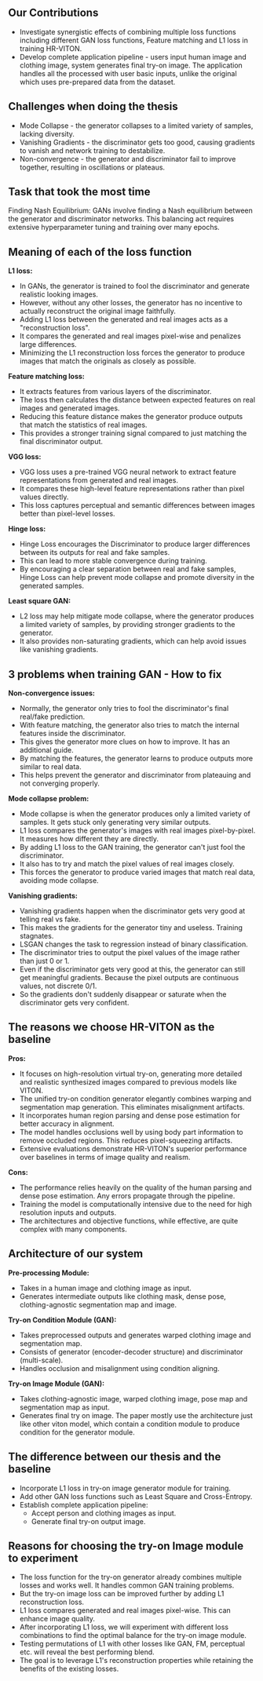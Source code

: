 
## Our Contributions
- Investigate synergistic effects of combining multiple loss functions including different GAN loss functions, Feature matching and L1 loss in training HR-VITON.
- Develop complete application pipeline - users input human image and clothing image, system generates final try-on image. The application handles all the processed with user basic inputs, unlike the original which uses pre-prepared data from the dataset.

## Challenges when doing the thesis
- Mode Collapse - the generator collapses to a limited variety of samples, lacking diversity.
- Vanishing Gradients - the discriminator gets too good, causing gradients to vanish and network training to destabilize.
- Non-convergence - the generator and discriminator fail to improve together, resulting in oscillations or plateaus.

## Task that took the most time
Finding Nash Equilibrium: GANs involve finding a Nash equilibrium between the generator and discriminator networks. This balancing act requires extensive hyperparameter tuning and training over many epochs.

## Meaning of each of the loss function
**L1 loss:**
- In GANs, the generator is trained to fool the discriminator and generate realistic looking images.
- However, without any other losses, the generator has no incentive to actually reconstruct the original image faithfully.
- Adding L1 loss between the generated and real images acts as a "reconstruction loss".
- It compares the generated and real images pixel-wise and penalizes large differences.
- Minimizing the L1 reconstruction loss forces the generator to produce images that match the originals as closely as possible.

**Feature matching loss:**
- It extracts features from various layers of the discriminator.
- The loss then calculates the distance between expected features on real images and generated images.
- Reducing this feature distance makes the generator produce outputs that match the statistics of real images.
- This provides a stronger training signal compared to just matching the final discriminator output.

**VGG loss:**
- VGG loss uses a pre-trained VGG neural network to extract feature representations from generated and real images.
- It compares these high-level feature representations rather than pixel values directly.
- This loss captures perceptual and semantic differences between images better than pixel-level losses.

**Hinge loss:**
- Hinge Loss encourages the Discriminator to produce larger differences between its outputs for real and fake samples.
- This can lead to more stable convergence during training.
- By encouraging a clear separation between real and fake samples, Hinge Loss can help prevent mode collapse and promote diversity in the generated samples.

**Least square GAN:**
- L2 loss may help mitigate mode collapse, where the generator produces a limited variety of samples, by providing stronger gradients to the generator.
- It also provides non-saturating gradients, which can help avoid issues like vanishing gradients.

## 3 problems when training GAN - How to fix
**Non-convergence issues:**
- Normally, the generator only tries to fool the discriminator's final real/fake prediction.
- With feature matching, the generator also tries to match the internal features inside the discriminator.
- This gives the generator more clues on how to improve. It has an additional guide.
- By matching the features, the generator learns to produce outputs more similar to real data.
- This helps prevent the generator and discriminator from plateauing and not converging properly.

**Mode collapse problem:**
- Mode collapse is when the generator produces only a limited variety of samples. It gets stuck only generating very similar outputs.
- L1 loss compares the generator's images with real images pixel-by-pixel. It measures how different they are directly.
- By adding L1 loss to the GAN training, the generator can't just fool the discriminator.
- It also has to try and match the pixel values of real images closely.
- This forces the generator to produce varied images that match real data, avoiding mode collapse.

**Vanishing gradients:**
- Vanishing gradients happen when the discriminator gets very good at telling real vs fake.
- This makes the gradients for the generator tiny and useless. Training stagnates.
- LSGAN changes the task to regression instead of binary classification.
- The discriminator tries to output the pixel values of the image rather than just 0 or 1.
- Even if the discriminator gets very good at this, the generator can still get meaningful gradients. Because the pixel outputs are continuous values, not discrete 0/1.
- So the gradients don't suddenly disappear or saturate when the discriminator gets very confident.

## The reasons we choose HR-VITON as the baseline
**Pros:**
- It focuses on high-resolution virtual try-on, generating more detailed and realistic synthesized images compared to previous models like VITON.
- The unified try-on condition generator elegantly combines warping and segmentation map generation. This eliminates misalignment artifacts.
- It incorporates human region parsing and dense pose estimation for better accuracy in alignment.
- The model handles occlusions well by using body part information to remove occluded regions. This reduces pixel-squeezing artifacts.
- Extensive evaluations demonstrate HR-VITON's superior performance over baselines in terms of image quality and realism.

**Cons:**
- The performance relies heavily on the quality of the human parsing and dense pose estimation. Any errors propagate through the pipeline.
- Training the model is computationally intensive due to the need for high resolution inputs and outputs.
- The architectures and objective functions, while effective, are quite complex with many components.

## Architecture of our system
**Pre-processing Module:**
- Takes in a human image and clothing image as input.
- Generates intermediate outputs like clothing mask, dense pose, clothing-agnostic segmentation map and image.

**Try-on Condition Module (GAN):**
- Takes preprocessed outputs and generates warped clothing image and segmentation map.
- Consists of generator (encoder-decoder structure) and discriminator (multi-scale).
- Handles occlusion and misalignment using condition aligning.

**Try-on Image Module (GAN):**
- Takes clothing-agnostic image, warped clothing image, pose map and segmentation map as input.
- Generates final try on image.
The paper mostly use the architecture just like other viton model, which contain a condition module to produce condition for the generator module.

## The difference between our thesis and the baseline
- Incorporate L1 loss in try-on image generator module for training.
- Add other GAN loss functions such as Least Square and Cross-Entropy.
- Establish complete application pipeline:
  - Accept person and clothing images as input.
  - Generate final try-on output image.

## Reasons for choosing the try-on Image module to experiment
- The loss function for the try-on generator already combines multiple losses and works well. It handles common GAN training problems.
- But the try-on image loss can be improved further by adding L1 reconstruction loss.
- L1 loss compares generated and real images pixel-wise. This can enhance image quality.
- After incorporating L1 loss, we will experiment with different loss combinations to find the optimal balance for the try-on image module.
- Testing permutations of L1 with other losses like GAN, FM, perceptual etc. will reveal the best performing blend.
- The goal is to leverage L1's reconstruction properties while retaining the benefits of the existing losses.
